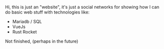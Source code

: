 Hi, this is just an "website", it's just a social networks for showing how I can do basic web stuff with technologies like:
- Mariadb / SQL
- VueJs
- Rust Rocket

Not finished, (perhaps in the future)